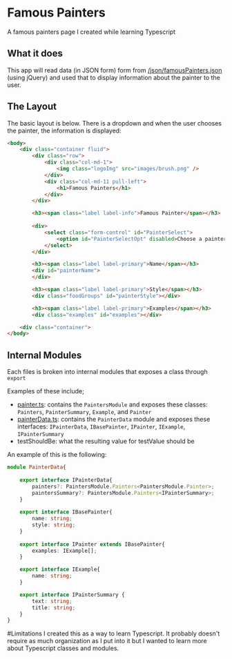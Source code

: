 # Famous Painters
A famous painters page I created while learning Typescript

## What it does
This app will read data (in JSON form) form from [/json/famousPainters.json](https://github.com/jarhoads/FamousPainters/blob/master/src/json/famousPainters.json) (using jQuery) and used that to display
information about the painter to the user.

## The Layout
The basic layout is below. There is a dropdown and when the user chooses the painter, the information is displayed:
```html
<body>
    <div class="container fluid">
        <div class="row">
            <div class="col-md-1">
                <img class="logoImg" src="images/brush.png" />
            </div>
            <div class="col-md-11 pull-left">
                <h1>Famous Painters</h1>
            </div>
        </div>

        <h3><span class="label label-info">Famous Painter</span></h3>
        
        <div>
            <select class="form-control" id="PainterSelect">
                <option id="PainterSelectOpt" disabled>Choose a painter. . .</option>
            </select>
        </div>

        <h3><span class="label label-primary">Name</span></h3>
        <div id="painterName">
        </div>

        <h3><span class="label label-primary">Style</span></h3>
        <div class="foodGroups" id="painterStyle"></div>

        <h3><span class="label label-primary">Examples</span></h3>
        <div class="examples" id="examples"></div>

    <div class="container">
</body>
```
## Internal Modules
Each files is broken into internal modules that exposes a class through `export` 

Examples of these include;
- [painter.ts](https://github.com/jarhoads/FamousPainters/blob/master/src/scripts/painter.ts): contains the `PaintersModule` and exposes these classes:
 `Painters`, `PainterSummary`, `Example`, and `Painter`  
- [painterData.ts](https://github.com/jarhoads/FamousPainters/blob/master/src/scripts/painterData.ts): contains the `PainterData` module and exposes these interfaces:
 `IPainterData`, `IBasePainter`, `IPainter`, `IExample`, `IPainterSummary`        
- testShouldBe: what the resulting value for testValue should be

An example of this is the following:
```typescript
module PainterData{
    
    export interface IPainterData{
        painters?: PaintersModule.Painters<PaintersModule.Painter>;
        paintersSummary?: PaintersModule.Painters<IPainterSummary>;
    }
    
    export interface IBasePainter{
        name: string;
        style: string;
    }
    
    export interface IPainter extends IBasePainter{
        examples: IExample[];
    }

    export interface IExample{
        name: string;
    }

    export interface IPainterSummary {
        text: string;
        title: string;
    }
}
```

#Limitations
I created this as a way to learn Typescript. It probably doesn't 
require as much organization as I put into it but I wanted to learn more about Typescript
classes and modules.